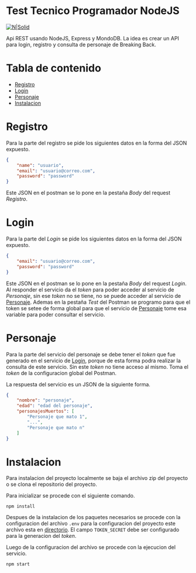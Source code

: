 # Test Tecnico Programador NodeJS

[![N|Solid](http://esagaweb.com/images/favicon.ico)](http://esagaweb.com)

Api REST usando NodeJS, Express y MondoDB.
La idea es crear un API para login, registro y consulta de personaje de Breaking Back.

# Tabla de contenido
* [Registro](#Registro)
* [Login](#Login)
* [Personaje](#Personaje)
* [Instalacion](#Instalacion)


# Registro
Para la parte del registro se pide los siguientes datos en la forma del JSON expuesto.

```json
{
    "name": "usuario",
    "email": "usuario@correo.com",
    "password": "password"
}
```

Este JSON en el postman se lo pone en la pestaña *Body* del request *Registro*.

# Login

Para la parte del *Login* se pide los siguientes datos en la forma del JSON expuesto.

```json
{
    "email": "usuario@correo.com",
    "password": "password"
}
```

Este JSON en el postman se lo pone en la pestaña *Body* del request *Login*. Al responder el servicio da el *token* para poder acceder al servicio de *Personaje*, sin ese *token* no se tiene, no se puede acceder al servicio de [Personaje](#Personaje). Ademas en la pestaña *Test* del Postman se programo para que el token se setee de forma global para que el servicio de [Personaje](#Personaje) tome esa variable para poder consultar el servicio.

# Personaje

Para la parte del servicio del personaje se debe tener el *token* que fue generado en el servicio de [Login](#Login), porque de esta forma podra realizar la consulta de este servicio. Sin este *token* no tiene acceso al mismo. Toma el *token* de la configuracion global del Postman.

La respuesta del servicio es un JSON de la siguiente forma.

```json
{
    "nombre": "personaje",
    "edad": "edad del personaje",
    "personajesMuertos": [
        "Personaje que mato 1",
        "...",
        "Personaje que mato n"
    ]
}
```

# Instalacion

Para instalacion del proyecto localmente se baja el archivo zip del proyecto o se clona el repositorio del proyecto.

Para inicializar se procede con el siguiente comando.

```
npm install
```

Despues de la instalacion de los paquetes necesarios se procede con la configuracion del archivo `.env` para la configuracion del proyecto este archivo esta en [directorio](https://github.com/aagarcia/bbrest/.env). El campo `TOKEN_SECRET` debe ser configurado para la generacion del *token*.

Luego de la configuracion del archivo se procede con la ejecucion del servicio.

```
npm start
```